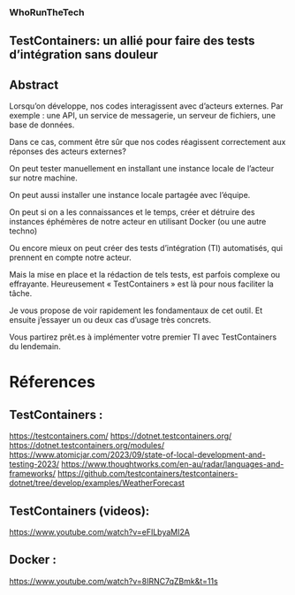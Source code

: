 ### WhoRunTheTech

## TestContainers: un allié pour faire des tests d’intégration sans douleur

 
## Abstract
Lorsqu’on développe, nos codes interagissent avec d’acteurs externes. Par exemple : une API, un service de messagerie, un serveur de fichiers, une base de données.

Dans ce cas, comment être sûr que nos codes réagissent correctement aux réponses des acteurs externes?

On peut tester manuellement en installant une instance locale de l’acteur sur notre machine.

On peut aussi installer une instance locale partagée avec l’équipe.

On peut si on a les connaissances et le temps, créer et détruire des instances éphémères de notre acteur en utilisant Docker (ou une autre techno)

Ou encore mieux on peut créer des tests d’intégration (TI) automatisés, qui prennent en compte notre acteur.

Mais la mise en place et la rédaction de tels tests, est parfois complexe ou effrayante. Heureusement « TestContainers » est là pour nous faciliter la tâche.

Je vous propose de voir rapidement les fondamentaux de cet outil. Et ensuite j’essayer un ou deux cas d’usage très concrets.

Vous partirez prêt.es à implémenter votre premier TI avec TestContainers du lendemain.


# Réferences

## TestContainers :
https://testcontainers.com/
https://dotnet.testcontainers.org/
https://dotnet.testcontainers.org/modules/
https://www.atomicjar.com/2023/09/state-of-local-development-and-testing-2023/
https://www.thoughtworks.com/en-au/radar/languages-and-frameworks/
https://github.com/testcontainers/testcontainers-dotnet/tree/develop/examples/WeatherForecast

## TestContainers (videos):

https://www.youtube.com/watch?v=eFILbyaMI2A

## Docker :
https://www.youtube.com/watch?v=8IRNC7qZBmk&t=11s
